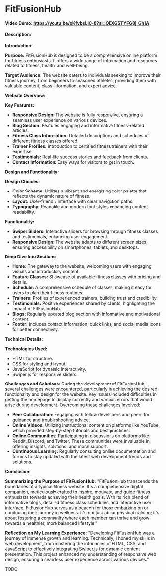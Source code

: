 # FitFusionHub

#### Video Demo: <https://youtu.be/xKfvbsLI0-8?si=OEXGSTYFG8j_Gh1A>
#### Description:

**Introduction:**

**Purpose:** 
FitFusionHub is designed to be a comprehensive online platform for fitness enthusiasts. It offers a wide range of information and resources related to fitness, health, and well-being.

**Target Audience:** 
The website caters to individuals seeking to improve their fitness journey, from beginners to seasoned athletes, providing them with valuable content, class information, and expert advice.

**Website Overview:**

**Key Features:**
- **Responsive Design:** The website is fully responsive, ensuring a seamless user experience on various devices.
- **Blog Section:** Features engaging and informative fitness-related articles.
- **Fitness Class Information:** Detailed descriptions and schedules of different fitness classes offered.
- **Trainer Profiles:** Introduction to certified fitness trainers with their expertise.
- **Testimonials:** Real-life success stories and feedback from clients.
- **Contact Information:** Easy ways for visitors to get in touch.

**Design and Functionality:**

**Design Choices:**
- **Color Scheme:** Utilizes a vibrant and energizing color palette that reflects the dynamic nature of fitness.
- **Layout:** User-friendly interface with clear navigation paths.
- **Typography:** Readable and modern font styles enhancing content readability.

**Functionality:**
- **Swiper Sliders:** Interactive sliders for browsing through fitness classes and testimonials, enhancing user engagement.
- **Responsive Design:** The website adapts to different screen sizes, ensuring accessibility on smartphones, tablets, and desktops.

**Deep Dive into Sections:**
- **Home:** The gateway to the website, welcoming users with engaging visuals and introductory content.
- **Feature Classes:** Showcase of available fitness classes with pricing and details.
- **Schedule:** A comprehensive schedule of classes, making it easy for users to plan their fitness routines.
- **Trainers:** Profiles of experienced trainers, building trust and credibility.
- **Testimonials:** Positive experiences shared by clients, highlighting the impact of FitFusionHub.
- **Blogs:** Regularly updated blog section with informative and motivational content.
- **Footer:** Includes contact information, quick links, and social media icons for better connectivity.

**Technical Details:**

**Technologies Used:**
- HTML for structure.
- CSS for styling and layout.
- JavaScript for dynamic interactivity.
- Swiper.js for responsive sliders.

**Challenges and Solutions:**
During the development of FitFusionHub, several challenges were encountered, particularly in achieving the desired functionality and design for the website. Key issues included difficulties in getting the homepage to display correctly and various errors that would arise during development. Overcoming these challenges involved:
- **Peer Collaboration:** Engaging with fellow developers and peers for guidance and troubleshooting advice.
- **Online Videos:** Utilizing instructional content on platforms like YouTube, which provided step-by-step tutorials and best practices.
- **Online Communities:** Participating in discussions on platforms like Reddit, Discord, and Twitter. These communities were invaluable in offering insights, solutions, and moral support.
- **Continuous Learning:** Regularly consulting online documentation and forums to stay updated with the latest web development trends and solutions.

**Conclusion:**

**Summarizing the Purpose of FitFusionHub:**
"FitFusionHub transcends the boundaries of a typical fitness website. It's a comprehensive digital companion, meticulously crafted to inspire, motivate, and guide fitness enthusiasts towards achieving their health goals. With its rich blend of informative blogs, detailed fitness class schedules, and interactive user interface, FitFusionHub serves as a beacon for those embarking on or continuing their journey to wellness. It's not just about physical training; it's about fostering a community where each member can thrive and grow towards a healthier, more balanced lifestyle."

**Reflection on My Learning Experience:**
"Developing FitFusionHub was a journey of immense growth and learning. Technically, I honed my skills in web development, from mastering the intricacies of HTML, CSS, and JavaScript to effectively integrating Swiper.js for dynamic content presentation. This project enhanced my understanding of responsive web design, ensuring a seamless user experience across various devices."

TODO